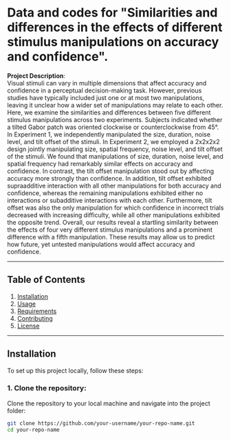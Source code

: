 # Data and codes for "Similarities and differences in the effects of different stimulus manipulations on accuracy and confidence".


**Project Description**:  
Visual stimuli can vary in multiple dimensions that affect accuracy and confidence in a perceptual decision-making task. 
However, previous studies have typically included just one or at most two manipulations, 
leaving it unclear how a wider set of manipulations may relate to each other. 
Here, we examine the similarities and differences between five different stimulus manipulations across two experiments. 
Subjects indicated whether a tilted Gabor patch was oriented clockwise or counterclockwise from 45°. 
In Experiment 1, we independently manipulated the size, duration, noise level, and tilt offset of the stimuli. 
In Experiment 2, we employed a 2x2x2x2 design jointly manipulating size, spatial frequency, noise level, and tilt offset of the stimuli. 
We found that manipulations of size, duration, noise level, and spatial frequency had remarkably similar effects on accuracy and confidence. 
In contrast, the tilt offset manipulation stood out by affecting accuracy more strongly than confidence. 
In addition, tilt offset exhibited supraadditive interaction with all other manipulations for both accuracy and confidence, 
whereas the remaining manipulations exhibited either no interactions or subadditive interactions with each other. 
Furthermore, tilt offset was also the only manipulation for which confidence in incorrect trials decreased with increasing difficulty, 
while all other manipulations exhibited the opposite trend. 
Overall, our results reveal a startling similarity between the effects of four very different stimulus manipulations 
and a prominent difference with a fifth manipulation. These results may allow us to predict how future, 
yet untested manipulations would affect accuracy and confidence.


---

## Table of Contents

1. [Installation](#installation)
2. [Usage](#usage)
3. [Requirements](#requirements)
4. [Contributing](#contributing)
5. [License](#license)

---

## Installation

To set up this project locally, follow these steps:

### 1. Clone the repository:
Clone the repository to your local machine and navigate into the project folder:
```bash
git clone https://github.com/your-username/your-repo-name.git
cd your-repo-name
